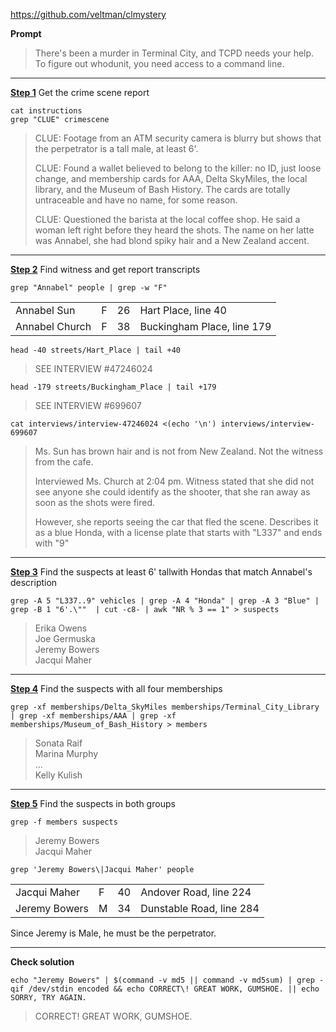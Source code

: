 https://github.com/veltman/clmystery

**Prompt**

> There's been a murder in Terminal City, and TCPD needs your help. To figure out whodunit, you need access to a command line.

---

[**Step 1**](/clmystery/shell.sh#L1-L5) Get the crime scene report

```shell
cat instructions
grep "CLUE" crimescene
```

> CLUE: Footage from an ATM security camera is blurry but shows that the perpetrator is a tall male, at least 6'. 
>
> CLUE: Found a wallet believed to belong to the killer: no ID, just loose change, and membership cards for AAA, Delta SkyMiles, the local library, and the Museum of Bash History. The cards are totally untraceable and have no name, for some reason.
>
> CLUE: Questioned the barista at the local coffee shop. He said a woman left right before they heard the shots. The name on her latte was Annabel, she had blond spiky hair and a New Zealand accent.

---

[**Step 2**](/clmystery/shell.sh#L8-L13) Find witness and get report transcripts

```shell
grep "Annabel" people | grep -w "F"
```
<table>
<tr>
    <td>Annabel Sun</td><td>F</td><td>26</td><td>Hart Place, line 40</td>
</tr>
<tr>
    <td>Annabel Church</td><td>F</td><td>38</td><td>Buckingham Place, line 179</td>
</tr>
</table>

```shell
head -40 streets/Hart_Place | tail +40
```
> SEE INTERVIEW #47246024

```shell
head -179 streets/Buckingham_Place | tail +179
```
> SEE INTERVIEW #699607

```shell
cat interviews/interview-47246024 <(echo '\n') interviews/interview-699607 
```

> Ms. Sun has brown hair and is not from New Zealand.  Not the witness from the cafe.
>
> Interviewed Ms. Church at 2:04 pm.  Witness stated that she did not see anyone she could identify as the shooter, that she ran away as soon as the shots were fired.
> 
> However, she reports seeing the car that fled the scene.  Describes it as a blue Honda, with a license plate that starts with "L337" and ends with "9"

---

[**Step 3**](/clmystery/shell.sh#L16) Find the suspects at least 6' tallwith Hondas that match Annabel's description

```shell
grep -A 5 "L337..9" vehicles | grep -A 4 "Honda" | grep -A 3 "Blue" | grep -B 1 "6'.\""  | cut -c8- | awk "NR % 3 == 1" > suspects
```

> Erika Owens <br/>
> Joe Germuska <br />
> Jeremy Bowers <br />
> Jacqui Maher

---

[**Step 4**](/clmystery/shell.sh#L19) Find the suspects with all four memberships

```shell
grep -xf memberships/Delta_SkyMiles memberships/Terminal_City_Library | grep -xf memberships/AAA | grep -xf memberships/Museum_of_Bash_History > members
```

> Sonata Raif <br />
> Marina Murphy <br />
> ... <br />
> Kelly Kulish

---

[**Step 5**](/clmystery/shell.sh#L22-L24) Find the suspects in both groups

```shell
grep -f members suspects
```

> Jeremy Bowers <br />
> Jacqui Maher <br />

```shell
grep 'Jeremy Bowers\|Jacqui Maher' people
```
<table>
<tr>
    <td>Jacqui Maher</td><td>F</td><td>40</td><td>Andover Road, line 224</td>
</tr>
<tr>
    <td>Jeremy Bowers</td><td>M</td><td>34</td><td>Dunstable Road, line 284</td>
</tr>
</table>

Since Jeremy is Male, he must be the perpetrator.

---

**Check solution**

```shell
echo "Jeremy Bowers" | $(command -v md5 || command -v md5sum) | grep -qif /dev/stdin encoded && echo CORRECT\! GREAT WORK, GUMSHOE. || echo SORRY, TRY AGAIN.
```

> CORRECT! GREAT WORK, GUMSHOE.
